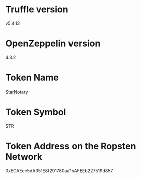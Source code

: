 # Truffle version
v5.4.13

# OpenZeppelin version
4.3.2

# Token Name
StarNotary

# Token Symbol
STR

# Token Address on the Ropsten Network
0xECAEee5dA351E8f291780aa1bAFEEb227519d857
